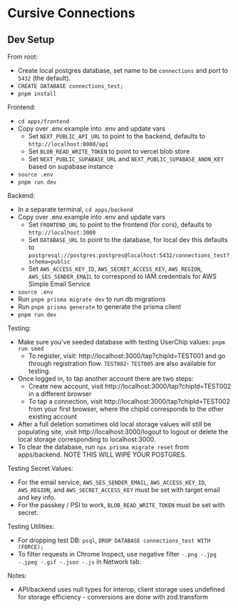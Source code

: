 # Cursive Connections

## Dev Setup

From root:

- Create local postgres database, set name to be `connections` and port to `5432` (the default).
- `CREATE DATABASE connections_test;`
- `pnpm install`

Frontend:

- `cd apps/frontend`
- Copy over .env.example into .env and update vars
  - Set `NEXT_PUBLIC_API_URL` to point to the backend, defaults to `http://localhost:8080/api`
  - Set `BLOB_READ_WRITE_TOKEN` to point to vercel blob store
  - Set `NEXT_PUBLIC_SUPABASE_URL` and `NEXT_PUBLIC_SUPABASE_ANON_KEY` based on supabase instance
- `source .env`
- `pnpm run dev`

Backend:

- In a separate terminal, `cd apps/backend`
- Copy over .env.example into .env and update vars
  - Set `FRONTEND_URL` to point to the frontend (for cors), defaults to `http://localhost:3000`
  - Set `DATABASE_URL` to point to the database, for local dev this defaults to `postgresql://postgres:postgres@localhost:5432/connections_test?schema=public`
  - Set `AWS_ACCESS_KEY_ID`, `AWS_SECRET_ACCESS_KEY`, `AWS_REGION`, `AWS_SES_SENDER_EMAIL` to correspond to IAM credentials for AWS Simple Email Service
- `source .env`
- Run `pnpm prisma migrate dev` to run db migrations
- Run `pnpm prisma generate` to generate the prisma client
- `pnpm run dev`

Testing:

- Make sure you've seeded database with testing UserChip values: `pnpm run seed`
  - To register, visit: http://localhost:3000/tap?chipId=TEST001 and go through registration flow. `TEST002`- `TEST005` are also available for testing.
- Once logged in, to tap another account there are two steps:
  - Create new account, visit http://localhost:3000/tap?chipId=TEST002 in a different browser
  - To tap a connection, visit http://localhost:3000/tap?chipId=TEST002 from your first browser, where the chipId corresponds to the other existing account
- After a full deletion sometimes old local storage values will still be populating site, visit http://localhost:3000/logout to logout or delete the local storage corresponding to localhost:3000.
- To clear the database, run `npx prisma migrate reset` from apps/backend. NOTE THIS WILL WIPE YOUR POSTGRES.

Testing Secret Values:

- For the email service, `AWS_SES_SENDER_EMAIL`, `AWS_ACCESS_KEY_ID`, `AWS_REGION`, and `AWS_SECRET_ACCESS_KEY` must be set with target email and key info.
- For the passkey / PSI to work, `BLOB_READ_WRITE_TOKEN` must be set with secret.

Testing Utilities:

- For dropping test DB: `psql`, `DROP DATABASE connections_test WITH (FORCE);`
- To filter requests in Chrome Inspect, use negative filter `-.png -.jpg -.jpeg -.gif -.json -.js` in Network tab.

Notes:

- API/backend uses null types for interop, client storage uses undefined for storage efficiency - conversions are done with zod.transform
